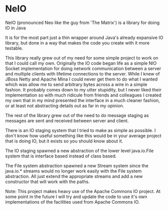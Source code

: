 NeIO
================================
NeIO (pronounced Neo like the guy from 'The Matrix') is a library for doing IO in Java

It is for the most part just a thin wrapper around Java's already expansive IO library, but
done in a way that makes the code you create with it more testable.

This library really grew out of my need for some simple project to work on that I could call my own.
Originally the IO code began life as a simple NIO Socket implementation for doing network communication
between a server and multiple clients with lifetime connections to the server.  While I knew of JBoss
Netty and Apache Mina I could never get them to do what I wanted which was allow me to send arbitrary
bytes across a wire in a simple fashion.  It probably comes down to my utter stupidity, but I never
liked their implementation so with much ridicule from friends and colleagues I created my own that in
my mind presented the interface in a much cleaner fashion, or at least not abstracting details out as
far in my opinion.

The rest of the library grew out of the need to do message staging as messages are sent and received
between server and client.

There is an IO staging system that I tried to make as simple as possible.  I don't know how useful something
like this would be in your average project that is doing IO, but it exists so you should know about it.

The IO staging spawned a new abstraction of the lower level java.io.File system that is interface based
instead of class based.

The File system abstraction spawned a new Stream system since the java.io.* streams would no longer
work easily with the File system abstraction.  All just extend the appropriate streams and add a new constructor
that will work with the paths.

Note:  This project makes heavy use of the Apache Commons IO project.  At some point in the future I will try 
and update the code to use it's own implementations of the facilities used from Apache Commons IO. 
